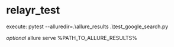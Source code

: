 # relayr_test

execute:
pytest --alluredir=.\allure_results .\test_google_search.py

*optional*
allure serve %PATH_TO_ALLURE_RESULTS%
